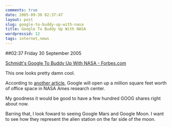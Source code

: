 ```yaml
---
comments: true
date: 2005-09-30 02:37:47
layout: post
slug: google-to-buddy-up-with-nasa
title: Google To Buddy Up With NASA
wordpressid: 12
tags: internet,news
---
```


##02:37 Friday 30 September 2005

[Schmidt's Google To Buddy Up With NASA - Forbes.com](http://www.forbes.com/technology/ebusiness/2005/09/29/google-nasa-search-cx_cn_0929autofacescan01.html)

This one looks pretty damn cool.  

According to [another article](http://news.bbc.co.uk/2/hi/business/4292458.stm), Google will open up a million square feet worth of office space in NASA Ames research center.

My goodness it would be good to have a few hundred GOOG shares right about now.

Barring that, I look foward to seeing Google Mars and Google Moon.  I want to see how they represent the alien station on the far side of the moon.

